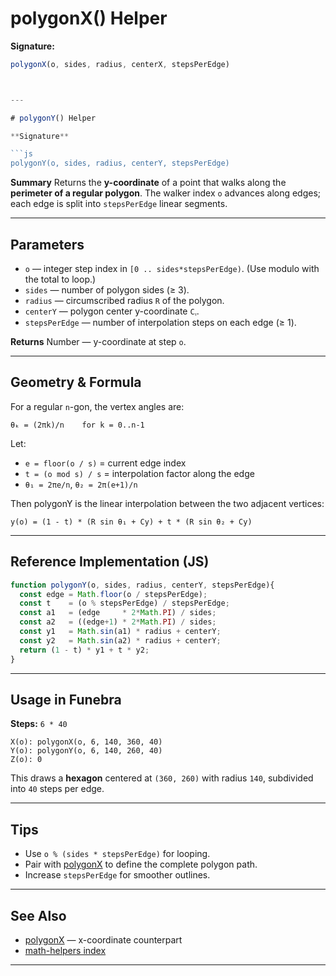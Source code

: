 # polygonX() Helper

**Signature:**
```js
polygonX(o, sides, radius, centerX, stepsPerEdge)



---

# polygonY() Helper

**Signature**

```js
polygonY(o, sides, radius, centerY, stepsPerEdge)
```

**Summary**
Returns the **y-coordinate** of a point that walks along the **perimeter of a regular polygon**.
The walker index `o` advances along edges; each edge is split into `stepsPerEdge` linear segments.

---

## Parameters

* `o` — integer step index in `[0 .. sides*stepsPerEdge)`. (Use modulo with the total to loop.)
* `sides` — number of polygon sides (≥ 3).
* `radius` — circumscribed radius `R` of the polygon.
* `centerY` — polygon center y-coordinate `Cᵧ`.
* `stepsPerEdge` — number of interpolation steps on each edge (≥ 1).

**Returns**
Number — y-coordinate at step `o`.

---

## Geometry & Formula

For a regular `n`-gon, the vertex angles are:

```
θₖ = (2πk)/n    for k = 0..n-1
```

Let:

* `e = floor(o / s)` = current edge index
* `t = (o mod s) / s` = interpolation factor along the edge
* `θ₁ = 2πe/n`, `θ₂ = 2π(e+1)/n`

Then polygonY is the linear interpolation between the two adjacent vertices:

```
y(o) = (1 - t) * (R sin θ₁ + Cy) + t * (R sin θ₂ + Cy)
```

---

## Reference Implementation (JS)

```js
function polygonY(o, sides, radius, centerY, stepsPerEdge){
  const edge = Math.floor(o / stepsPerEdge);
  const t    = (o % stepsPerEdge) / stepsPerEdge;
  const a1   = (edge     * 2*Math.PI) / sides;
  const a2   = ((edge+1) * 2*Math.PI) / sides;
  const y1   = Math.sin(a1) * radius + centerY;
  const y2   = Math.sin(a2) * radius + centerY;
  return (1 - t) * y1 + t * y2;
}
```

---

## Usage in Funebra

**Steps:** `6 * 40`

```
X(o): polygonX(o, 6, 140, 360, 40)
Y(o): polygonY(o, 6, 140, 260, 40)
Z(o): 0
```

This draws a **hexagon** centered at `(360, 260)` with radius `140`, subdivided into `40` steps per edge.

---

## Tips

* Use `o % (sides * stepsPerEdge)` for looping.
* Pair with [polygonX](polygonX.md) to define the complete polygon path.
* Increase `stepsPerEdge` for smoother outlines.

---

## See Also

* [polygonX](polygonX.md) — x-coordinate counterpart
* [math-helpers index](../math-helpers.md)

---


